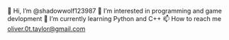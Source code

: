 👋 Hi, I’m @shadowwolf123987
👀 I’m interested in programming and game devlopment
🌱 I’m currently learning Python and C++
📫 How to reach me oliver.0t.taylor@gmail.com
